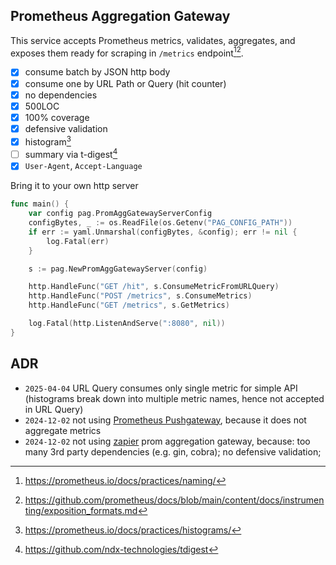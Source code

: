 ## Prometheus Aggregation Gateway

This service accepts Prometheus metrics, validates, aggregates, and exposes them ready for scraping in `/metrics` endpoint[^4][^5].

- [x] consume batch by JSON http body
- [x] consume one by URL Path or Query (hit counter)
- [x] no dependencies
- [x] 500LOC
- [x] 100% coverage 
- [x] defensive validation
- [x] histogram[^3]
- [ ] summary via t-digest[^6]
- [x] `User-Agent`, `Accept-Language`

Bring it to your own http server

```go
func main() {
	var config pag.PromAggGatewayServerConfig
	configBytes, _ := os.ReadFile(os.Getenv("PAG_CONFIG_PATH"))
	if err := yaml.Unmarshal(configBytes, &config); err != nil {
		log.Fatal(err)
	}

	s := pag.NewPromAggGatewayServer(config)

	http.HandleFunc("GET /hit", s.ConsumeMetricFromURLQuery)
	http.HandleFunc("POST /metrics", s.ConsumeMetrics)
	http.HandleFunc("GET /metrics", s.GetMetrics)

	log.Fatal(http.ListenAndServe(":8080", nil))
}
```

## ADR

- `2025-04-04` URL Query consumes only single metric for simple API (histograms break down into multiple metric names, hence not accepted in URL Query)
- `2024-12-02` not using [Prometheus Pushgateway](https://github.com/prometheus/pushgateway), because it does not aggregate metrics
- `2024-12-02` not using [zapier](https://github.com/zapier/prom-aggregation-gateway) prom aggregation gateway, because: too many 3rd party dependencies (e.g. gin, cobra); no defensive validation;

[^3]: https://prometheus.io/docs/practices/histograms/
[^4]: https://prometheus.io/docs/practices/naming/
[^5]: https://github.com/prometheus/docs/blob/main/content/docs/instrumenting/exposition_formats.md 
[^6]: https://github.com/ndx-technologies/tdigest
